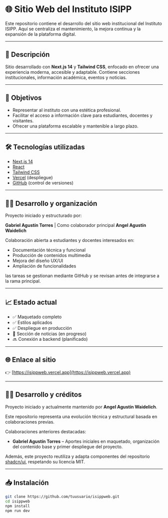 # 🌐 Sitio Web del Instituto ISIPP

Este repositorio contiene el desarrollo del sitio web institucional del Instituto ISIPP. Aquí se centraliza el mantenimiento, la mejora continua y la expansión de la plataforma digital.

---

## 🚀 Descripción

Sitio desarrollado con **Next.js 14** y **Tailwind CSS**, enfocado en ofrecer una experiencia moderna, accesible y adaptable. Contiene secciones institucionales, información académica, eventos y noticias.

---

## 🎯 Objetivos

- Representar al instituto con una estética profesional.
- Facilitar el acceso a información clave para estudiantes, docentes y visitantes.
- Ofrecer una plataforma escalable y mantenible a largo plazo.

---

## 🛠️ Tecnologías utilizadas

- [Next.js 14](https://nextjs.org/)
- [React](https://reactjs.org/)
- [Tailwind CSS](https://tailwindcss.com/)
- [Vercel](https://vercel.com/) (despliegue)
- [GitHub](https://github.com/) (control de versiones)

---

## 👨‍💻 Desarrollo y organización

Proyecto iniciado y estructurado por:

**Gabriel Agustín Torres** | Como colaborador principal **Angel Agustín Waidelich**

Colaboración abierta a estudiantes y docentes interesados en:

- Documentación técnica y funcional
- Producción de contenidos multimedia
- Mejora del diseño UX/UI
- Ampliación de funcionalidades

 las tareas se gestionan mediante GitHub y se revisan antes de integrarse a la rama principal.

---

## 📈 Estado actual

- ✅ Maquetado completo
- ✅ Estilos aplicados
- ✅ Despliegue en producción
- 🚧 Sección de noticias (en progreso)
- 🔜 Conexión a backend (planificado)

---

## 🌐 Enlace al sitio

👉 [https://isippweb.vercel.app](https://isippweb.vercel.app)

---

## 👨‍💻 Desarrollo y créditos

Proyecto iniciado y actualmente mantenido por **Angel Agustín Waidelich**.

Este repositorio representa una evolución técnica y estructural basada en colaboraciones previas.

Colaboraciones anteriores destacadas:
- **Gabriel Agustín Torres** – Aportes iniciales en maquetado, organización del contenido base y primer despliegue del proyecto.

Además, este proyecto reutiliza y adapta componentes del repositorio [shadcn/ui](https://github.com/shadcn-ui/ui), respetando su licencia MIT.

---

## 📥 Instalación

```bash
git clone https://github.com/tuusuario/isippweb.git
cd isippweb
npm install
npm run dev

